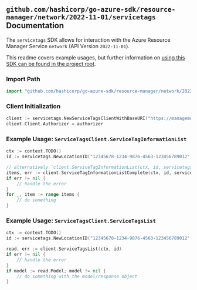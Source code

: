 
## `github.com/hashicorp/go-azure-sdk/resource-manager/network/2022-11-01/servicetags` Documentation

The `servicetags` SDK allows for interaction with the Azure Resource Manager Service `network` (API Version `2022-11-01`).

This readme covers example usages, but further information on [using this SDK can be found in the project root](https://github.com/hashicorp/go-azure-sdk/tree/main/docs).

### Import Path

```go
import "github.com/hashicorp/go-azure-sdk/resource-manager/network/2022-11-01/servicetags"
```


### Client Initialization

```go
client := servicetags.NewServiceTagsClientWithBaseURI("https://management.azure.com")
client.Client.Authorizer = authorizer
```


### Example Usage: `ServiceTagsClient.ServiceTagInformationList`

```go
ctx := context.TODO()
id := servicetags.NewLocationID("12345678-1234-9876-4563-123456789012", "locationValue")

// alternatively `client.ServiceTagInformationList(ctx, id, servicetags.DefaultServiceTagInformationListOperationOptions())` can be used to do batched pagination
items, err := client.ServiceTagInformationListComplete(ctx, id, servicetags.DefaultServiceTagInformationListOperationOptions())
if err != nil {
	// handle the error
}
for _, item := range items {
	// do something
}
```


### Example Usage: `ServiceTagsClient.ServiceTagsList`

```go
ctx := context.TODO()
id := servicetags.NewLocationID("12345678-1234-9876-4563-123456789012", "locationValue")

read, err := client.ServiceTagsList(ctx, id)
if err != nil {
	// handle the error
}
if model := read.Model; model != nil {
	// do something with the model/response object
}
```
